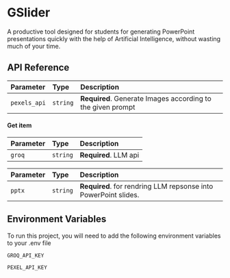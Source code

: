 # GSlider

A productive tool designed for students for generating PowerPoint presentations quickly with the help of Artificial Intelligence, without wasting much of your time.

## API Reference

| Parameter    | Type     | Description                                                 |
| :----------- | :------- | :---------------------------------------------------------- |
| `pexels_api` | `string` | **Required**. Generate Images according to the given prompt |

#### Get item

| Parameter | Type     | Description           |
| :-------- | :------- | :-------------------- |
| `groq`    | `string` | **Required**. LLM api |

| Parameter | Type     | Description                                                     |
| :-------- | :------- | :-------------------------------------------------------------- |
| `pptx`    | `string` | **Required**. for rendring LLM repsonse into PowerPoint slides. |

## Environment Variables

To run this project, you will need to add the following environment variables to your .env file

`GROQ_API_KEY`

`PEXEL_API_KEY`
